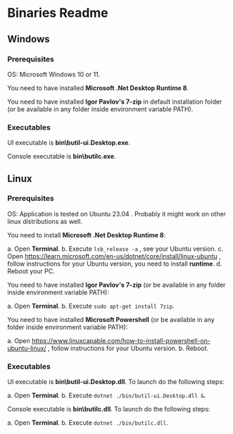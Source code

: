 # Binaries Readme

## Windows

### Prerequisites

OS: Microsoft Windows 10 or 11.

You need to have installed **Microsoft .Net Desktop Runtime 8**.

You need to have installed **Igor Pavlov's 7-zip** in default installation folder (or be available in any folder inside environment variable PATH).

### Executables

UI executable is **bin\butil-ui.Desktop.exe**.

Console executable is **bin\butilc.exe**.

## Linux

### Prerequisites

OS: Application is tested on Ubuntu 23.04 . Probably it might work on other linux distributions as well.

You need to install **Microsoft .Net Desktop Runtime 8**:

a. Open **Terminal**.
b. Execute `lsb_release -a` , see your Ubuntu version.
c. Open https://learn.microsoft.com/en-us/dotnet/core/install/linux-ubuntu , follow instructions for your Ubuntu version, you need to install **runtime**.
d. Reboot your PC.

You need to have installed **Igor Pavlov's 7-zip** (or be available in any folder inside environment variable PATH):

a. Open **Terminal**.
b. Execute `sudo apt-get install 7zip`.

You need to have installed **Microsoft Powershell** (or be available in any folder inside environment variable PATH):

a. Open https://www.linuxcapable.com/how-to-install-powershell-on-ubuntu-linux/ , follow instructions for your Ubuntu version.
b. Reboot.

### Executables

UI executable is **bin\butil-ui.Desktop.dll**. To launch do the following steps:

a. Open **Terminal**.
b. Execute `dotnet ./bin/butil-ui.Desktop.dll &`.

Console executable is **bin\butilc.dll**. To launch do the following steps:

a. Open **Terminal**.
b. Execute `dotnet ./bin/butilc.dll`.
